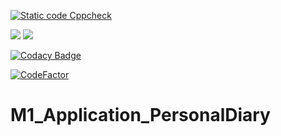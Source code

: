 [![Static code Cppcheck](https://github.com/DineshKalla/M1_Application_PersonalDiary/actions/workflows/cppcheck.yml/badge.svg)](https://github.com/DineshKalla/M1_Application_PersonalDiary/actions/workflows/cppcheck.yml)

<img src="https://api.codiga.io/project/30070/status/svg">

<img src="https://api.codiga.io/project/30070/score/svg"> 

[![Codacy Badge](https://app.codacy.com/project/badge/Grade/d080be9c03044d5f89955118655e7591)](https://www.codacy.com/gh/DineshKalla/M1_Application_PersonalDiary/dashboard?utm_source=github.com&amp;utm_medium=referral&amp;utm_content=DineshKalla/M1_Application_PersonalDiary&amp;utm_campaign=Badge_Grade)

[![CodeFactor](https://www.codefactor.io/repository/github/dineshkalla/m1_application_personaldiary/badge)](https://www.codefactor.io/repository/github/dineshkalla/m1_application_personaldiary)

# M1_Application_PersonalDiary
